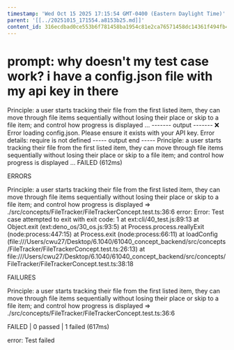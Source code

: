 ```yaml
---
timestamp: 'Wed Oct 15 2025 17:15:54 GMT-0400 (Eastern Daylight Time)'
parent: '[[../20251015_171554.a8153b25.md]]'
content_id: 316ecdbad0ce553b6f781458ba1954c81e2ca76571458dc14361f494fb4f949b
---
```


# prompt: why doesn't my test case work? i have a config.json file with my api key in there

Principle: a user starts tracking their file from the first listed item, they can move through file items sequentially without losing their place or skip to a file item; and control how progress is displayed ...
\------- output -------
❌ Error loading config.json. Please ensure it exists with your API key.
Error details: require is not defined
\----- output end -----
Principle: a user starts tracking their file from the first listed item, they can move through file items sequentially without losing their place or skip to a file item; and control how progress is displayed ... FAILED (612ms)

ERRORS

Principle: a user starts tracking their file from the first listed item, they can move through file items sequentially without losing their place or skip to a file item; and control how progress is displayed => ./src/concepts/FileTracker/FileTrackerConcept.test.ts:36:6
error: Error: Test case attempted to exit with exit code: 1
at ext:cli/40\_test.js:89:13
at Object.exit (ext:deno\_os/30\_os.js:93:5)
at Process.process.reallyExit (node:process:447:15)
at Process.exit (node:process:66:11)
at loadConfig (file:///Users/cwu27/Desktop/6.1040/61040\_concept\_backend/src/concepts/FileTracker/FileTrackerConcept.test.ts:26:13)
at file:///Users/cwu27/Desktop/6.1040/61040\_concept\_backend/src/concepts/FileTracker/FileTrackerConcept.test.ts:38:18

FAILURES

Principle: a user starts tracking their file from the first listed item, they can move through file items sequentially without losing their place or skip to a file item; and control how progress is displayed => ./src/concepts/FileTracker/FileTrackerConcept.test.ts:36:6

FAILED | 0 passed | 1 failed (617ms)

error: Test failed
